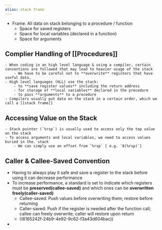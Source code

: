 ```yaml
---
alias: stack frame
---
```


- Frame: All data on stack belonging to a procedure / function
	- Space for saved registers
	- Space for local variables (declared in a function)
	- Space for arguments
## Complier Handling of [[Procedures]]
	- When coding in an high level language & using a compiler, certain conventions are followed that may lead to heavier usage of the stack
		- We have to be careful not to **overwrite** registers that have useful data.
	- High level languages (HLL) use the stack:
		- to **save register values** including the return address
		- for storage of **local variables** declared in the precedure
		- to pass **arguments** to a procedure
	- Compilers usually put data on the stack in a certain order, which we call a [[stack frame]]
## Accessing Value on the Stack
	- Stack pointer (`%rsp`) is usually used to access only the top value on the stack
	- To access arguments and local variables, we need to access values buried in the. stack
		- We can simply use an offset from `%rsp` [ e.g. `8(%rsp)`]
## Caller & Callee-Saved Convention
- Having to always play it safe and save a register to the stack before using it can decrease performance
- To increase performance, a standard is set to indicate which registers must be **preserved(callee-saved)** and which ones can be **overwritten freely(caller-saved)**
	- Callee-saved: Push values before overwriting them; restore before returning
	- Caller-saved: Push if the register is needed after the function call; callee can freely overwrite; caller will restore upon return
	- ((6165242f-24b9-4e92-9c62-f3a43d604bac))
-